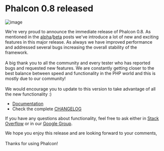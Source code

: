 <!--
slug: phalcon-0-8-released
date: Wed Jan 09 2013 12:15:00 GMT-0500 (EST)
tags: php, phalcon, release
title: Phalcon 0.8 released
id: 40101666697
link: http://blog.phalconphp.com/post/40101666697/phalcon-0-8-released
raw: {"blog_name":"phalconphp","id":40101666697,"post_url":"http://blog.phalconphp.com/post/40101666697/phalcon-0-8-released","slug":"phalcon-0-8-released","type":"text","date":"2013-01-09 17:15:00 GMT","timestamp":1357751700,"state":"published","format":"html","reblog_key":"vXxJx4Y9","tags":["php","phalcon","release"],"short_url":"http://tmblr.co/Z6PumvbMFj_9","highlighted":[],"note_count":2,"source_url":"http://phalconphp.com/download","source_title":"phalconphp.com","title":"Phalcon 0.8 released","body":"<div><img alt=\"image\" src=\"http://static.phalconphp.com/blog/img/falcon8.jpg\"/></div>\n<p>We&rsquo;re very proud to announce the immediate release of Phalcon 0.8. As mentioned in the <a href=\"http://blog.phalconphp.com/post/38117434637/phalcon-0-8-0-alpha-available\">alpha</a>/<a href=\"http://blog.phalconphp.com/post/39414289860/phalcon-0-8-0-beta-is-available\">beta</a> posts we&rsquo;ve introduce a lot of new and exciting features in this major release. As always we have improved performance and addressed several bugs increasing the overall stability of the framework.<br/><br/>A big thank you to all the community and every tester who has reported bugs and requested new features. We are constantly getting closer to the best balance between speed and functionality in the PHP world and this is mostly due to our community!<br/><br/>We would encourage you to update to this version to take advantage of all the new functionality :)</p>\n<ul><li><a href=\"http://docs.phalconphp.com/en/latest/\">Documentation</a></li>\n<li>Check the complete <a href=\"https://github.com/phalcon/cphalcon/blob/0.8.0/CHANGELOG\">CHANGELOG</a></li>\n</ul><p>If you have any questions about functionality, feel free to ask either in <a href=\"http://stackoverflow.com/questions/tagged/phalcon?sort=newest&amp;pagesize=15\">Stack Overflow</a> or in our <a href=\"https://groups.google.com/forum/?fromgroups#%21forum/phalcon\">Google Group</a>.</p>\n<p>We hope you enjoy this release and are looking forward to your comments,<br/><br/>Thanks for using Phalcon!</p>","reblog":{"tree_html":"","comment":"<div><img alt=\"image\" src=\"http://static.phalconphp.com/blog/img/falcon8.jpg\"></div>\n<p>We&rsquo;re very proud to announce the immediate release of Phalcon 0.8. As mentioned in the <a href=\"http://blog.phalconphp.com/post/38117434637/phalcon-0-8-0-alpha-available\">alpha</a>/<a href=\"http://blog.phalconphp.com/post/39414289860/phalcon-0-8-0-beta-is-available\">beta</a> posts we&rsquo;ve introduce a lot of new and exciting features in this major release. As always we have improved performance and addressed several bugs increasing the overall stability of the framework.<br><br>A big thank you to all the community and every tester who has reported bugs and requested new features. We are constantly getting closer to the best balance between speed and functionality in the PHP world and this is mostly due to our community!<br><br>We would encourage you to update to this version to take advantage of all the new functionality :)</p>\n<ul><li><a href=\"http://docs.phalconphp.com/en/latest/\">Documentation</a></li>\n<li>Check the complete <a href=\"https://github.com/phalcon/cphalcon/blob/0.8.0/CHANGELOG\">CHANGELOG</a></li>\n</ul><p>If you have any questions about functionality, feel free to ask either in <a href=\"http://stackoverflow.com/questions/tagged/phalcon?sort=newest&amp;pagesize=15\">Stack Overflow</a> or in our <a href=\"https://groups.google.com/forum/?fromgroups#%21forum/phalcon\">Google Group</a>.</p>\n<p>We hope you enjoy this release and are looking forward to your comments,<br><br>Thanks for using Phalcon!</p>"},"trail":[{"blog":{"name":"phalconphp","theme":{"header_full_width":1117,"header_full_height":426,"header_focus_width":758,"header_focus_height":426,"avatar_shape":"square","background_color":"#FAFAFA","body_font":"Helvetica Neue","header_bounds":"0,937,426,179","header_image":"http://static.tumblr.com/be2b0380984b972b47699d457f4c0ffb/ivjir8a/815nn0qo7/tumblr_static_28z87js742xwowwo0kco04ogs.jpg","header_image_focused":"http://static.tumblr.com/be2b0380984b972b47699d457f4c0ffb/ivjir8a/laHnn0qo9/tumblr_static_tumblr_static_28z87js742xwowwo0kco04ogs_focused_v3.jpg","header_image_scaled":"http://static.tumblr.com/be2b0380984b972b47699d457f4c0ffb/ivjir8a/815nn0qo7/tumblr_static_28z87js742xwowwo0kco04ogs_2048_v2.jpg","header_stretch":true,"link_color":"#529ECC","show_avatar":true,"show_description":true,"show_header_image":true,"show_title":true,"title_color":"#444444","title_font":"Gibson","title_font_weight":"bold"}},"post":{"id":"40101666697"},"content":"<div><img alt=\"image\" src=\"http://static.phalconphp.com/blog/img/falcon8.jpg\"></div>\n<p>We're very proud to announce the immediate release of Phalcon 0.8. As mentioned in the <a href=\"http://blog.phalconphp.com/post/38117434637/phalcon-0-8-0-alpha-available\">alpha</a>/<a href=\"http://blog.phalconphp.com/post/39414289860/phalcon-0-8-0-beta-is-available\">beta</a> posts we've introduce a lot of new and exciting features in this major release. As always we have improved performance and addressed several bugs increasing the overall stability of the framework.<br><br>A big thank you to all the community and every tester who has reported bugs and requested new features. We are constantly getting closer to the best balance between speed and functionality in the PHP world and this is mostly due to our community!<br><br>We would encourage you to update to this version to take advantage of all the new functionality :)</p>\n<ul><li><a href=\"http://docs.phalconphp.com/en/latest/\">Documentation</a></li>\n<li>Check the complete <a href=\"https://github.com/phalcon/cphalcon/blob/0.8.0/CHANGELOG\">CHANGELOG</a></li>\n</ul><p>If you have any questions about functionality, feel free to ask either in <a href=\"http://stackoverflow.com/questions/tagged/phalcon?sort=newest&pagesize=15\">Stack Overflow</a> or in our <a href=\"https://groups.google.com/forum/?fromgroups#%21forum/phalcon\">Google Group</a>.</p>\n<p>We hope you enjoy this release and are looking forward to your comments,<br><br>Thanks for using Phalcon!</p>","content_raw":"<div><img alt=\"image\" src=\"http://static.phalconphp.com/blog/img/falcon8.jpg\"></div>\r\n<p>We're very proud to announce the immediate release of Phalcon 0.8. As mentioned in the <a href=\"http://blog.phalconphp.com/post/38117434637/phalcon-0-8-0-alpha-available\">alpha</a>/<a href=\"http://blog.phalconphp.com/post/39414289860/phalcon-0-8-0-beta-is-available\">beta</a> posts we've introduce a lot of new and exciting features in this major release. As always we have improved performance and addressed several bugs increasing the overall stability of the framework.<br><br>A big thank you to all the community and every tester who has reported bugs and requested new features. We are constantly getting closer to the best balance between speed and functionality in the PHP world and this is mostly due to our community!<br><br>We would encourage you to update to this version to take advantage of all the new functionality :)</p>\r\n<ul><li><a href=\"http://docs.phalconphp.com/en/latest/\">Documentation</a></li>\r\n<li>Check the complete <a href=\"https://github.com/phalcon/cphalcon/blob/0.8.0/CHANGELOG\">CHANGELOG</a></li>\r\n</ul><p>If you have any questions about functionality, feel free to ask either in <a href=\"http://stackoverflow.com/questions/tagged/phalcon?sort=newest&amp;pagesize=15\">Stack Overflow</a> or in our <a href=\"https://groups.google.com/forum/?fromgroups#%21forum/phalcon\">Google Group</a>.</p>\r\n<p>We hope you enjoy this release and are looking forward to your comments,<br><br>Thanks for using Phalcon!</p>","is_current_item":true,"is_root_item":true}]}
publish: 2013-01-09
-->


Phalcon 0.8 released
====================

![image](http://static.phalconphp.com/blog/img/falcon8.jpg)

We're very proud to announce the immediate release of Phalcon 0.8. As
mentioned in the
[alpha](http://blog.phalconphp.com/post/38117434637/phalcon-0-8-0-alpha-available)/[beta](http://blog.phalconphp.com/post/39414289860/phalcon-0-8-0-beta-is-available)
posts we've introduce a lot of new and exciting features in this major
release. As always we have improved performance and addressed several
bugs increasing the overall stability of the framework.\
\
A big thank you to all the community and every tester who has reported
bugs and requested new features. We are constantly getting closer to the
best balance between speed and functionality in the PHP world and this
is mostly due to our community!\
\
We would encourage you to update to this version to take advantage of
all the new functionality :)

-   [Documentation](http://docs.phalconphp.com/en/latest/)
-   Check the complete
    [CHANGELOG](https://github.com/phalcon/cphalcon/blob/0.8.0/CHANGELOG)

If you have any questions about functionality, feel free to ask either
in [Stack
Overflow](http://stackoverflow.com/questions/tagged/phalcon?sort=newest&pagesize=15)
or in our [Google
Group](https://groups.google.com/forum/?fromgroups#%21forum/phalcon).

We hope you enjoy this release and are looking forward to your
comments,\
\
Thanks for using Phalcon!

